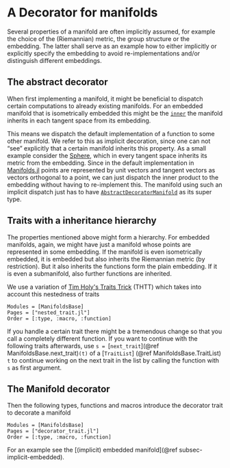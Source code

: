 # A Decorator for manifolds

Several properties of a manifold are often implicitly assumed, for example the choice of the (Riemannian) metric, the group structure or the embedding. The latter shall serve as an example how to either implicitly or explicitly specify the embedding to avoid re-implementations and/or distinguish different embeddings.

## The abstract decorator

When first implementing a manifold, it might be beneficial to dispatch certain computations to already existing manifolds.
For an embedded manifold that is isometrically embedded this might be the [`inner`](@ref) the manifold inherits in each tangent space from its embedding.

This means we dispatch the default implementation of a function to some other manifold.
We refer to this as implicit decoration, since one can not “see” explicitly that a certain manifold inherits this property.
As a small example consider the [Sphere](https://juliamanifolds.github.io/Manifolds.jl/latest/manifolds/sphere.html), which in every tangent space inherits its metric from the embedding. Since in the default implementation in [Manifolds.jl](https://juliamanifolds.github.io/Manifolds.jl/stable/) points are represented by unit vectors and tangent vectors as vectors orthogonal to a point, we can just dispatch the inner product to the embedding without having to re-implement this.
The manifold using such an implicit dispatch just has to have [`AbstractDecoratorManifold`](@ref) as its super type.

## Traits with a inheritance hierarchy

The properties mentioned above might form a hierarchy.
For embedded manifolds, again, we might have just a manifold whose points are represented in some embedding.
If the manifold is even isometrically embedded, it is embedded but also inherits the Riemannian metric (by restriction). But it also inherits the functions form the plain embedding.
If it is even a submanifold, also further functions are inherited.

We use a variation of [Tim Holy's Traits Trick](https://github.com/JuliaLang/julia/issues/2345#issuecomment-54537633) (THTT) which takes into account this nestedness of traits

```@autodocs
Modules = [ManifoldsBase]
Pages = ["nested_trait.jl"]
Order = [:type, :macro, :function]
```

If you handle a certain trait there might be a tremendous change so that you call a completely different function.
If you want to continue with the following traits afterwards, use `s = `[`next_trait`](@ref ManifoldsBase.next_trait)`(t)` of a [`TraitList`] (@ref ManifoldsBase.TraitList) `t` to continue working on the next trait in the list by calling the function with `s` as first argument.

## The Manifold decorator

Then the following types, functions and macros introduce the decorator trait to decorate a manifold

```@autodocs
Modules = [ManifoldsBase]
Pages = ["decorator_trait.jl"]
Order = [:type, :macro, :function]
```

For an example see the [(implicit) embedded manifold](@ref subsec-implicit-embedded).
